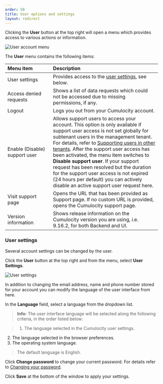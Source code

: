 ```yaml
---
order: 50
title: User options and settings
layout: redirect
---
```


Clicking the **User** button at the top right will open a menu which provides access to various actions or information.

<img src="/guides/images/users-guide/Overview/user-account-menu.png" alt="User account menu"  style="max-width: 60%">

The **User** menu contains the following items:

<table>
<col width = 150>
<thead>
<tr>
<th style="text-align:left">Menu item</th>
<th style="text-align:left">Description</th>
</tr>
</thead>
<tbody>
<tr>
<td style="text-align:left">User settings</td>
<td style="text-align:left">Provides access to the <a href="/guides/user-guide/overview#user-settings" class="no-ajaxy">user settings</a>, see below. </td>
</tr>
<tr>
<td style="text-align:left">Access denied requests</td>
<td style="text-align:left">Shows a list of data requests which could not be accessed due to missing permissions, if any. </td>
</tr>
<tr>
<td style="text-align:left">Logout</td>
<td style="text-align:left">Logs you out from your Cumulocity account. </td>
</tr>
<tr>
<td style="text-align:left">Enable (Disable) support user</td>
<td style="text-align:left">Allows support users to access your account. This option is only available if support user access is not set globally for subtenant users in the management tenant. For details, refer to <a href="/guides/users-guide/enterprise-edition#users-in-other-tenants" class="no-ajaxy">Supporting users in other tenants</a>. After the support user access has been activated, the menu item switches to <strong>Disable support user</strong>. If your support request has been resolved but the duration for the support user access is not expired (24 hours per default) you can actively disable an active support user request here.</td>
</tr>
<tr>
<td style="text-align:left">Visit support page</td>
<td style="text-align:left">Opens the URL that has been provided as Support page. If no custom URL is provided, opens the Cumulocity support page.</td>
</tr>
<tr>
<td style="text-align:left">Version information</td>
<td style="text-align:left">Shows release information on the Cumulocity version you are using, i.e. 9.16.2, for both Backend and UI. </td>
</tr>
</tbody>
</table>

### <a name="user-settings"></a>User settings

Several account settings can be changed by the user. 

Click the **User** button at the top right and from the menu, select **User Settings**. 

<img src="/guides/images/users-guide/Overview/Overview_UserSettings.png" alt="User settings"  style="max-width: 60%">

In addition to changing the email address, name and phone number stored for your account you can modify the language of the user interface from here. 

In the **Language** field, select a language from the dropdown list.

>**Info:** The user interface language will be selected along the following criteria, in the order listed below:

>1. The language selected in the Cumulocity user settings.
2. The language selected in the browser preferences.
3. The operating system language.

>The default language is English.

Click **Change password** to change your current password. For details refer to [Changing your password](/guides/users-guide/overview/#change-password).

Click **Save** at the bottom of the window to apply your settings.